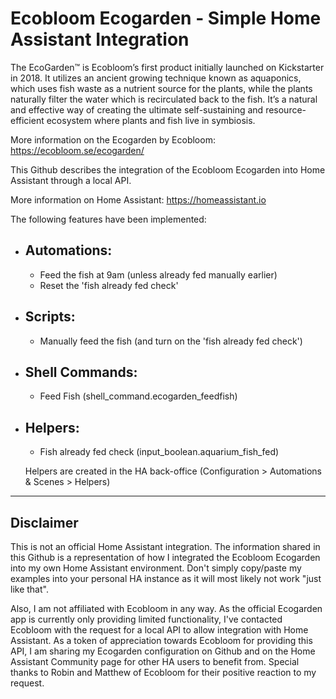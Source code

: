# Ecobloom Ecogarden - Simple Home Assistant Integration

The EcoGarden™ is Ecobloom’s first product initially launched on Kickstarter in 2018. It utilizes an ancient growing technique known as aquaponics, which uses fish waste as a nutrient source for the plants, while the plants naturally filter the water which is recirculated back to the fish. It’s a natural and effective way of creating the ultimate self-sustaining and resource-efficient ecosystem where plants and fish live in symbiosis.

More information on the Ecogarden by Ecobloom: https://ecobloom.se/ecogarden/

This Github describes the integration of the Ecobloom Ecogarden into Home Assistant through a local API.

More information on Home Assistant: https://homeassistant.io

The following features have been implemented:
  - Automations:
    - 
    - Feed the fish at 9am (unless already fed manually earlier)
    - Reset the 'fish already fed check'

  - Scripts:
    -
    - Manually feed the fish (and turn on the 'fish already fed check')

  - Shell Commands:
    -
    - Feed Fish (shell_command.ecogarden_feedfish)

  - Helpers:
    - 
    - Fish already fed check (input_boolean.aquarium_fish_fed)

    Helpers are created in the HA back-office (Configuration > Automations & Scenes > Helpers)

----
## Disclaimer

This is not an official Home Assistant integration.   The information shared in this Github is a representation of how I integrated the Ecobloom Ecogarden into my own Home Assistant environment.   Don't simply copy/paste my examples into your personal HA instance as it will most likely not work "just like that".  

Also, I am not affiliated with Ecobloom in any way.   As the official Ecogarden app is currently only providing limited functionality, I've contacted Ecobloom with the request for a local API to allow integration with Home Assistant.  As a token of appreciation towards Ecobloom for providing this API, I am sharing my Ecogarden configuration on Github and on the Home Assistant Community page for other HA users to benefit from.    Special thanks to Robin and Matthew of Ecobloom for their positive reaction to my request.
